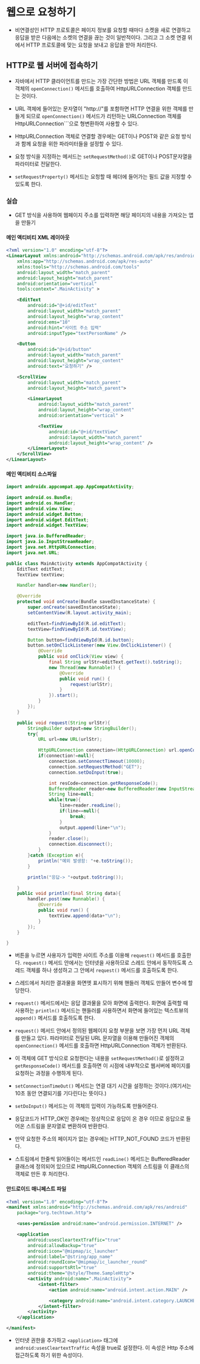 # 웹으로 요청하기

* 비연결성인 HTTP 프로토콜은 페이지 정보를 요청할 때마다 소켓을 새로 연결하고 응답을 받은 다음에는 소켓의 연결을 끊는 것이 일반적이다. 그리고 그 소켓 연결 위에서 HTTP 프로토콜에 맞는 요청을 보내고 응답을 받아 처리한다.

## HTTP로 웹 서버에 접속하기

* 자바에서 HTTP 클라이언트를 만드는 가장 간단한 방법은 URL 객체를 만드록 이 객체의 ```openConnection()``` 메서드를 호출하여 HttpURLConnection 객체를 만드는 것이다. 

* URL 객체에 들어있는 문자열이 "http://"를 포함하면 HTTP 연결을 위한 객체를 만들게 되므로 ```openConnection()``` 메서드가 리턴하는 URLConnection 객체를 HttpURLConnection```으로 형변환하여 사용할 수 있다.

* HttpURLConnection 객체로 연결할 경우에는 GET이나 POST와 같은 요청 방식과 함께 요청을 위한 파라미터들을 설정할 수 있다.

* 요청 방식을 지정하는 메서드는 ```setRequestMethod()```로 GET이나 POST문자열을 파라미터로 전달한다.

* ```setRequestProperty()``` 메서드는 요청할 때 헤더에 들어가는 필드 값을 지정할 수 있도록 한다.

### 실습

* GET 방식을 사용하여 웹페이지 주소를 입력하면 해당 페이지의 내용을 가져오는 앱을 만들기

#### 메인 액티비티 XML 레이아웃

```xml
<?xml version="1.0" encoding="utf-8"?>
<LinearLayout xmlns:android="http://schemas.android.com/apk/res/android"
    xmlns:app="http://schemas.android.com/apk/res-auto"
    xmlns:tools="http://schemas.android.com/tools"
    android:layout_width="match_parent"
    android:layout_height="match_parent"
    android:orientation="vertical"
    tools:context=".MainActivity" >

    <EditText
        android:id="@+id/editText"
        android:layout_width="match_parent"
        android:layout_height="wrap_content"
        android:ems="10"
        android:hint="사이트 주소 입력"
        android:inputType="textPersonName" />

    <Button
        android:id="@+id/button"
        android:layout_width="match_parent"
        android:layout_height="wrap_content"
        android:text="요청하기" />

    <ScrollView
        android:layout_width="match_parent"
        android:layout_height="match_parent">

        <LinearLayout
            android:layout_width="match_parent"
            android:layout_height="wrap_content"
            android:orientation="vertical" >

            <TextView
                android:id="@+id/textView"
                android:layout_width="match_parent"
                android:layout_height="wrap_content" />
        </LinearLayout>
    </ScrollView>
</LinearLayout>
```

#### 메인 액티비티 소스파일

```java
import androidx.appcompat.app.AppCompatActivity;

import android.os.Bundle;
import android.os.Handler;
import android.view.View;
import android.widget.Button;
import android.widget.EditText;
import android.widget.TextView;

import java.io.BufferedReader;
import java.io.InputStreamReader;
import java.net.HttpURLConnection;
import java.net.URL;

public class MainActivity extends AppCompatActivity {
    EditText editText;
    TextView textView;

    Handler handler=new Handler();

    @Override
    protected void onCreate(Bundle savedInstanceState) {
        super.onCreate(savedInstanceState);
        setContentView(R.layout.activity_main);

        editText=findViewById(R.id.editText);
        textView=findViewById(R.id.textView);

        Button button=findViewById(R.id.button);
        button.setOnClickListener(new View.OnClickListener() {
            @Override
            public void onClick(View view) {
                final String urlStr=editText.getText().toString();
                new Thread(new Runnable() {
                    @Override
                    public void run() {
                        request(urlStr);
                    }
                }).start();
            }
        });
    }

    public void request(String urlStr){
        StringBuilder output=new StringBuilder();
        try{
            URL url=new URL(urlStr);

            HttpURLConnection connection=(HttpURLConnection) url.openConnection();//HttpURLConnection 객체 만들기
            if(connection!=null){
                connection.setConnectTimeout(10000);
                connection.setRequestMethod("GET");
                connection.setDoInput(true);

                int resCode=connection.getResponseCode();
                BufferedReader reader=new BufferedReader(new InputStreamReader(connection.getInputStream()));//입력 데이터를 받기 위한 Reader 객체 생성하기
                String line=null;
                while(true){
                    line=reader.readLine();
                    if(line==null){
                        break;
                    }
                    output.append(line+"\n");
                }
                reader.close();
                connection.disconnect();
            }
        }catch (Exception e){
            println("예외 발생함: "+e.toString());
        }

        println("응답-> "+output.toString());

    }
    public void println(final String data){
        handler.post(new Runnable() {
            @Override
            public void run() {
                textView.append(data+"\n");
            }
        });
    }

}
```

* 버튼을 누르면 사용자가 입력한 사이트 주소를 이용해 ```request()``` 메서드를 호출한다. ```request()``` 메서드 안에서는 인터넷을 사용하므로 스레드 안에서 동작하도록  스레드 객체를 하나 생성하고 그 안에서 ```request()``` 메서드를 호출하도록 한다.

* 스레드에서 처리한 결과물을 화면엣 표시하기 위해 핸들러 객체도 만들어 변수에 할당한다.

* ```request()``` 메서드에서는 응답 결과물을 모아 화면에 출력한다. 화면에 출력할 때 사용하는 ```println()``` 메서드는 핸들러를 사용하면서 화면에 들어있는 텍스트뷰의 ```append()``` 메서드를 호출하도록 한다.

* ```request()``` 메서드 안에서 정의된 웹페이지 요청 부분을 보면 가장 먼저 URL 객체를 만들고 있다. 파라미터로 전달된 URL 문자열을 이용해 만들어진 객체의 ```openConnection()``` 메서드를 호출하면 HttpURLConnection 객체가 반환된다.

* 이 객체에 GET 방식으로 요청한다는 내용을 ```setRequestMethod()```로 설정하고 ```getResponseCode()``` 메서드를 호출하면 이 시점에 내부적으로 웹서버에 페이지를 요청하는 과정을 수행하게 된다.

* ```setConnectionTimeOut()``` 메서드는 연결 대기 시간을 설정하는 것이다.(여기서는 10초 동안 연결되기를 기다린다는 뜻이다.)

* ```setDoInput()``` 메서드는 이 객체의 입력이 가능하도록 만들어준다.

* 응답코드가 HTTP_OK인 경우에는 정상적으로 응답이 온 경우 이므로 응답으로 들어온 스트림을 문자열로 변환하여 반환한다.

* 만약 요청한 주소의 페이지가 없는 경우에는 HTTP_NOT_FOUND 코드가 반환된다.

* 스트림에서 한줄씩 읽어들이는 메서드인 ```readLine()``` 메서드는 BufferedReader클래스에 정의되어 있으므로 HttpURLConnection 객체의 스트림을 이 클래스의 객체로 만든 후 처리한다.

#### 안드로이드 매니페스트 파일

```xml
<?xml version="1.0" encoding="utf-8"?>
<manifest xmlns:android="http://schemas.android.com/apk/res/android"
    package="org.techtown.http">

    <uses-permission android:name="android.permission.INTERNET" />

    <application
        android:usesCleartextTraffic="true"
        android:allowBackup="true"
        android:icon="@mipmap/ic_launcher"
        android:label="@string/app_name"
        android:roundIcon="@mipmap/ic_launcher_round"
        android:supportsRtl="true"
        android:theme="@style/Theme.SampleHttp">
        <activity android:name=".MainActivity">
            <intent-filter>
                <action android:name="android.intent.action.MAIN" />

                <category android:name="android.intent.category.LAUNCHER" />
            </intent-filter>
        </activity>
    </application>

</manifest>
```

* 인터넷 권한을 추가하고 ```<application>``` 태그에 ```android:usesCleartextTraffic``` 속성을 true로 설정한다. 이 속성은 Http 주소에 접근하도록 하기 위한 속성이다.
